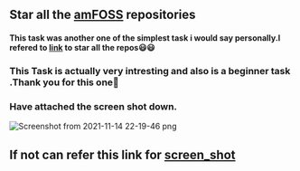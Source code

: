 ## Star all the [amFOSS](https://github.com/amfoss) repositories

#### This task was another one of the simplest task i would say personally.I refered to [link](https://github.com/amfoss/star-me) to star all the repos😃😃
### This Task is actually very intresting and also is a beginner task .Thank you for this one🙏
### Have attached the screen shot down.
![Screenshot from 2021-11-14 22-19-46 png](https://user-images.githubusercontent.com/92712034/142740659-70fb9e39-9d68-49e5-9876-cb52b87741d0.png)

## If not can refer this link for [screen_shot](https://github.com/rakshith6404/amfoss-tasks/blob/main/task-01/Screenshot%20from%202021-11-14%2022-19-46.png.png)
